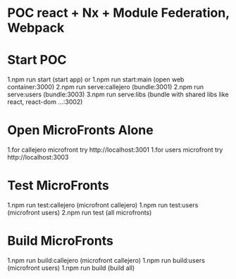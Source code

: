 # POC react + Nx + Module Federation, Webpack
# Start POC

1.npm run start (start app)
or
1.npm run start:main (open web container:3000)
2.npm run serve:callejero (bundle:3001)
2.npm run serve:users (bundle:3003)
3.npm run serve:libs (bundle with shared libs like react, react-dom ...:3002)

# Open MicroFronts Alone

1.for callejero microfront try http://localhost:3001
1.for users microfront try http://localhost:3003

# Test MicroFronts

1.npm run test:callejero (microfront callejero)
1.npm run test:users (microfront users)
2.npm run test (all microfronts)

# Build MicroFronts

1.npm run build:callejero (microfront callejero)
1.npm run build:users (microfront users)
1.npm run build (build all)